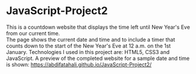 # JavaScript-Project2

This is a countdown website that displays the time left until New Year's Eve from our current time.   
The page shows the current date and time and to include a timer that counts down to the start of the New Year's Eve at 12 a.m. on the 1st January. 
Technologies I used in this project are: HTML5, CSS3 and JavaScript. 
A preview of the completed website for a sample date and time is shown: https://abdifatahali.github.io/JavaScript-Project2/
